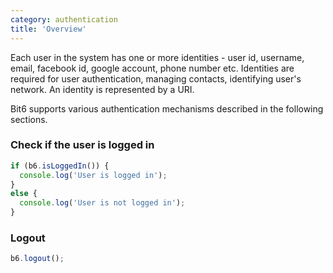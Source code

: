 ```yaml
---
category: authentication
title: 'Overview'
---
```


Each user in the system has one or more identities - user id, username, email, facebook id, google account, phone number etc. Identities are required for user authentication, managing contacts, identifying user's network. An identity is represented by a URI.

Bit6 supports various authentication mechanisms described in the following sections. 

### Check if the user is logged in

```js
if (b6.isLoggedIn()) {
  console.log('User is logged in');
}
else {
  console.log('User is not logged in');
}
```

### Logout

```js
b6.logout();
```

